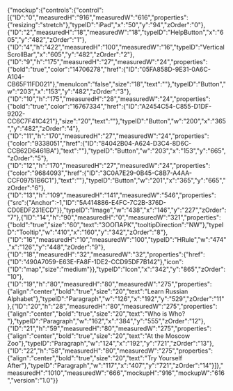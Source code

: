 {"mockup":{"controls":{"control":[{"ID":"0","measuredH":"916","measuredW":"616","properties":{"resizing":"stretch"},"typeID":"iPad","x":"50","y":"94","zOrder":"0"},{"ID":"2","measuredH":"18","measuredW":"18","typeID":"HelpButton","x":"605","y":"482","zOrder":"1"},{"ID":"4","h":"422","measuredH":"100","measuredW":"16","typeID":"VerticalScrollBar","x":"605","y":"482","zOrder":"2"},{"ID":"9","h":"175","measuredH":"27","measuredW":"24","properties":{"bold":"true","color":"14706278","href":{"ID":"05FA858D-9E31-0A6C-A104-CB65F11FD021"},"menuIcon":"false","size":"18","text":""},"typeID":"Button","w":"203","x":"153","y":"482","zOrder":"3"},{"ID":"10","h":"175","measuredH":"28","measuredW":"24","properties":{"bold":"true","color":"16767334","href":{"ID":"A2454C54-C855-D1DF-9202-CC6C7F41C421"},"size":"20","text":""},"typeID":"Button","w":"200","x":"365","y":"482","zOrder":"4"},{"ID":"11","h":"170","measuredH":"27","measuredW":"24","properties":{"color":"9338051","href":{"ID":"84042B04-A624-D3C4-8D6C-CCB62D6461BA"},"text":""},"typeID":"Button","w":"203","x":"153","y":"665","zOrder":"5"},{"ID":"12","h":"170","measuredH":"27","measuredW":"24","properties":{"color":"9684093","href":{"ID":"3C0A7E29-0B45-C8B7-A4AA-CCF09751B6C1"},"text":""},"typeID":"Button","w":"201","x":"365","y":"665","zOrder":"6"},{"ID":"13","h":"109","measuredH":"141","measuredW":"546","properties":{"src":{"Anchor":-1,"ID":"5A414886-E4FC-7C2B-376D-CD0EDF231ECD"}},"typeID":"Image","w":"438","x":"146","y":"227","zOrder":"7"},{"ID":"14","h":"90","measuredH":"0","measuredW":"321","properties":{"bold":"true","size":"60","text":"ЗООПАРК","tooltipDirection":"NW"},"typeID":"Tooltip","w":"410","x":"160","y":"342","zOrder":"8"},{"ID":"16","measuredH":"10","measuredW":"100","typeID":"HRule","w":"474","x":"126","y":"448","zOrder":"9"},{"ID":"18","measuredH":"32","measuredW":"32","properties":{"href":{"ID":"490A7059-E63E-FA8F-1DE2-CCD95DF7B142"},"icon":{"ID":"map","size":"medium"}},"typeID":"Icon","x":"342","y":"865","zOrder":"10"},{"ID":"19","h":"80","measuredH":"80","measuredW":"275","properties":{"align":"center","bold":"true","size":"20","text":"Learn Russian Alphabet"},"typeID":"Paragraph","w":"126","x":"192","y":"529","zOrder":"11"},{"ID":"20","h":"28","measuredH":"80","measuredW":"275","properties":{"align":"center","bold":"true","size":"20","text":"Who is Who? "},"typeID":"Paragraph","w":"162","x":"384","y":"555","zOrder":"12"},{"ID":"21","h":"59","measuredH":"80","measuredW":"275","properties":{"align":"center","bold":"true","size":"20","text":"At the Moscow Zoo"},"typeID":"Paragraph","w":"124","x":"192","y":"721","zOrder":"13"},{"ID":"22","h":"58","measuredH":"80","measuredW":"275","properties":{"align":"center","bold":"true","size":"20","text":"Try Yourself After"},"typeID":"Paragraph","w":"117","x":"407","y":"721","zOrder":"14"}]},"measuredH":"1010","measuredW":"666","mockupH":"916","mockupW":"616","version":"1.0"}}
